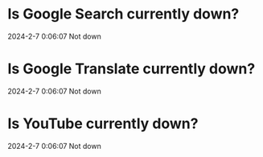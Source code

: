 # Is Google Search currently down?

2024-2-7 0:06:07 Not down

# Is Google Translate currently down?

2024-2-7 0:06:07 Not down

# Is YouTube currently down?

2024-2-7 0:06:07 Not down

